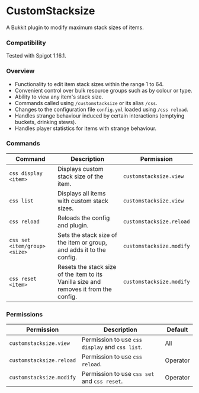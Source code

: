 # CustomStacksize
A Bukkit plugin to modify maximum stack sizes of items.
### Compatibility
Tested with Spigot 1.16.1.
### Overview
- Functionality to edit item stack sizes within the range 1 to 64.
- Convenient control over bulk resource groups such as by colour or type.
- Ability to view any item's stack size.
- Commands called using `/customstacksize` or its alias `/css`.
- Changes to the configuration file `config.yml` loaded using `/css reload`.
- Handles strange behaviour induced by certain interactions (emptying buckets, drinking stews).
- Handles player statistics for items with strange behaviour.

### Commands
| Command | Description | Permission |
| ------- | ----------- | ---------- |
| `css display <item>` | Displays custom stack size of the item. | `customstacksize.view` |
| `css list` | Displays all items with custom stack sizes. | `customstacksize.view` |
| `css reload` | Reloads the config and plugin. | `customstacksize.reload` |
| `css set <item/group> <size>` | Sets the stack size of the item or group, and adds it to the config. | `customstacksize.modify` |
| `css reset <item>` | Resets the stack size of the item to its Vanilla size and removes it from the config. | `customstacksize.modify` |
### Permissions
| Permission | Description | Default |
| ---------- | ----------- | ------- |
| `customstacksize.view` | Permission to use `css display` and `css list`. | All |
| `customstacksize.reload` | Permission to use `css reload`. | Operator |
| `customstacksize.modify` | Permission to use `css set` and `css reset`. | Operator |